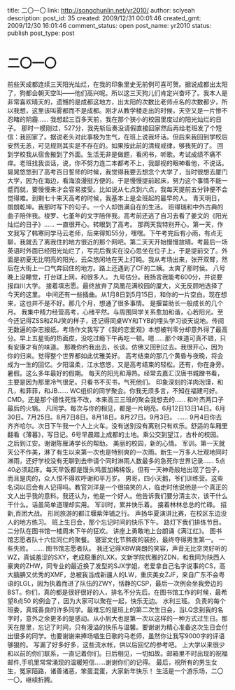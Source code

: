 title: 二〇一〇
link: http://songchunlin.net/yr2010/
author: sclyeah
description: 
post_id: 35
created: 2009/12/31 00:01:46
created_gmt: 2009/12/30 16:01:46
comment_status: open
post_name: yr2010
status: publish
post_type: post

# 二〇一〇

前些天成都连续三天阳光灿烂，在我的印象里史无前例可喜可贺。据说成都出太阳了，狗都会朝天空叫——他们高兴呢。所以这三天狗儿们肯定兴奋坏了。我本人是非常喜欢晴天的，遗憾的是成都这地方，出太阳的次数比老师点名的次数都少，所以我想，这里该叫雾都而不是成都。刚才从教学楼走出的时候，天空又是一片惨不忍睹的阴霾…… 我想起三百多天前，我在那个狭小的校园里度过的阳光灿烂的日子。 那时一模刚过，527分，我先斩后奏没请假直接回家然后再给老班发了个短信：我回家了。据说老头对此事极为生气，在班上说我坏话。但后来我回到学校后安然无恙，可见规则其实是不存在的。如果按此前的清规戒律，够我死的了。 回到学校我从宿舍搬到了外面。生活无非是做题，看闲书，听歌。考试成绩不痛不痒。老班找我谈话，说，你不努力连二本都考不上，我鄙视的眼神看他，不说话。 晃晃悠悠到了高考百日誓师的时候，我觉得我要去想念个大学了，当时很想去厦门大学，因为在海边，看海浪漫挺方便的。于是慢慢提前起床，努力这个事情不能一蹙而就，要慢慢来才会容易接受。比如说从七点到六点，我每天提前五分钟便不会觉得难。到剩七十来天高考的时候，我基本上是全班起的最早的人。 青天明日，朗朗乾坤。我那时写下的句子。一个人却饱满自在的生活。 班得瑞和中外古典的曲子陪伴我。梭罗、七堇年的文字陪伴我。高考前还逃了自习去看了姜文的《阳光灿烂的日子》…… 一直很开心。转眼到了高考。 那两天我特别开心。第一天，作文我写了韩寒同学马云老师，后来得知55分，嘿嘿。下午考完后有小雨，有点无聊，我就去了离我住的地方很近的那个网吧。第二天天开始慢慢放晴。考最后一场英语时外面已经阳光灿烂了，写完后我实在没心思坐在位子上，于是提前交了。外面是初夏无比明亮的阳光，云朵悠闲地在天上打盹。我从考场出来，张开双臂，然后在大街上一口气奔回住的地方。路上还遇到了CF的二姨。太爽了那时侯。 八号晚上没睡觉，打台球上网，和很多人。 九号估分。我扬言我能考600分，并说要报四川大学。 接着填志愿。最终放弃了凤凰花满校园的厦大，义无反顾地选择了今天的这里。 中间还有一些插曲。从1月8日到5月15日，和你的一片空白。现在想来，这也并不是不好。那几个月，想通了很多事情。 是揠苗助长一般成长的几个月。 我集中精力经营高考，心绪平然。与周围同学关系愈加和谐，心若阳光。至今还记得ZSS和ZRJ笑的样子，还记得同桌WY和TYB的埋头学习谈天说地。传阅无数遍的杂志报纸。考场作文我写了《我的恋爱观》本想被判零分却意外得了最高分。早上五星街的热面皮，没吃过瘾下午再吃一顿。嗯……那个味道可真不错，只有安康才有的味道。 那晚你约我出去，长谈。仿佛又回到过去。我很开心，因为你的归来。觉得整个世界都如此优雅美好。 高考结束的那几个黄昏与夜晚，将会成为一生的回忆。夕阳温柔，江水悠悠，又是高考结束的轻松。还有，你在身旁。 暑假。这么多年最好的假期。 每天的阳光和溽热。经常去嘉汇汉唐书城蹭书看，主要是因为那里冷气很足。只看书不买书，气死他们。 印象深刻的洋肉泡馍，和凡，和菲菲，和JB…… WC组织的同学聚会。你我无须多言，不知在福建可好。 CMD。还是那个德性死性不改，本来高三三班的聚会我想去的…… 和叶杰两口子最后的火锅。 凡同学。每次与你的相见，都是一片明亮。6月12日13日14日。6月30日。7月25日。8月7日8日。8月18日。8月27日。9月3日。 …… 9月4日你去齐齐哈尔。次日下午我一个人上火车。没有送别没有离别只有欢乐。舒适的车厢里翻看《薄暮》，写日记。6号早晨踏上成都的土地。乘公交到望江，古朴的校园。之后到江安。谢谢陈雁涛学长的帮助。 美丽的校园，新的心情。 军训。第一天就天公不作美，淋了有生以来第一次也是特别爽的一次雨。新生一万多人壮观地同时淋雨，还好学校没有无聊到去申请个同时淋雨人数最多的急死你世界记录…… 5点40必须起床。每天早饭都是馒头鸡蛋加稀稀饭，但有一天神奇般地出现了包子，而且是肉的，众人恨不得欢呼谢和平万岁。 男哥，四小天鹅，爷们训练营。这些名词以后会有人记得吗。教官刘洋是一个很搞笑的人，临走时他说他是一个真正的文人出乎我的意料。我还认为，他是一个好人。他告诉我们要分清主次，该干什么干什么。话虽简单道理却实用。 军训时，累并快乐着。 接着林林总总的忙碌。 招新,百团大战。 形同旅游的都江堰紫萍铺之行。 声扬华夏演讲比赛，在校区东边没人的地方练习。 班上生日会，那个忘记时间的快乐下午。 路灯下我们排练节目。 二分队在图书馆一楼周末下午的狂欢。 讲座上勇敢地上台朗诵《满江红》。 图书馆志愿者队十六位同仁的聚餐。 寝室文化节熬夜的装扮，最终夺得男生第一。 一些失败。 …… 图书馆志愿者队。 我还记得XBW爽朗的笑容，声音无比空灵好听的WZ，真诚羞涩的SXY，老成稳重的LXK，文新学院优雅的ZDN，和我同为陕西人豪爽的ZHW，同专业的最近换了发型的SJX学姐，老爱拿自己名字说事的CS，高大腼腆又优秀的XMF，总被我当成新疆人的LW，重庆美女ZJF，来自广东不会粤语的LGL，因为执着而进了队伍的ZWY，恬静的CSP，最后一次例会坐我旁边的BST。你们，真的都是很好很好的人，排名不分先后。在图书馆工作的时候，最希望8点50 的例会了，因为大家可以聚在一起，快乐无边。 水利三班。 负责的每个班委，真城善良的许多同学。最难忘的是班上的第二次生日会，当LQ念到我的名字时，意外之余更多的是感动。从小到大也是第一次以这样的一种方式过生日。那天在屋里，忘记了时间，只有漫溢的快乐与温馨。要谢谢为精心准备这次生日会付出很多的同学。也要谢谢来捧场唱生日歌的马老师，虽然你让我写9000字的评语够狠的。 写漏了好多好多，这些流水帐，供以后回忆的参考吧。 上大学以来很少和以前的你们联系，一直记着你们。日后相见，一切如故。邮箱里不时出现的祝福邮件,手机里常常涌现的温暖短信……谢谢你们的记得。 最后，祝所有的男生女生，冤家陌路，诸善诸恶，笨蛋混蛋，大家新年快乐！ 生活是一个游乐场，二〇一〇，继续折腾。